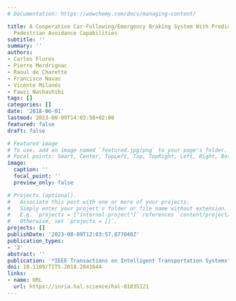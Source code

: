 ```yaml
---
# Documentation: https://wowchemy.com/docs/managing-content/

title: A Cooperative Car-Following/Emergency Braking System With Prediction-Based
  Pedestrian Avoidance Capabilities
subtitle: ''
summary: ''
authors:
- Carlos Flores
- Pierre Merdrignac
- Raoul de Charette
- Francisco Navas
- Vicente Milanés
- Fawzi Nashashibi
tags: []
categories: []
date: '2018-06-01'
lastmod: 2023-08-09T14:03:58+02:00
featured: false
draft: false

# Featured image
# To use, add an image named `featured.jpg/png` to your page's folder.
# Focal points: Smart, Center, TopLeft, Top, TopRight, Left, Right, BottomLeft, Bottom, BottomRight.
image:
  caption: ''
  focal_point: ''
  preview_only: false

# Projects (optional).
#   Associate this post with one or more of your projects.
#   Simply enter your project's folder or file name without extension.
#   E.g. `projects = ["internal-project"]` references `content/project/deep-learning/index.md`.
#   Otherwise, set `projects = []`.
projects: []
publishDate: '2023-08-09T12:03:57.877048Z'
publication_types:
- '2'
abstract: ''
publication: '*IEEE Transactions on Intelligent Transportation Systems*'
doi: 10.1109/TITS.2018.2841644
links:
- name: URL
  url: https://inria.hal.science/hal-01835121
---
```

